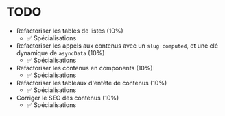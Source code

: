 # TODO

- Refactoriser les tables de listes (10%)
  - ✅ Spécialisations
- Refactoriser les appels aux contenus avec un `slug computed`, et une clé dynamique de `asyncData` (10%)
  - ✅ Spécialisations
- Refactoriser les contenus en components (10%)
  - ✅ Spécialisations
- Refactoriser les tableaux d'entête de contenus (10%)
  - ✅ Spécialisations
- Corriger le SEO des contenus (10%)
  - ✅ Spécialisations
